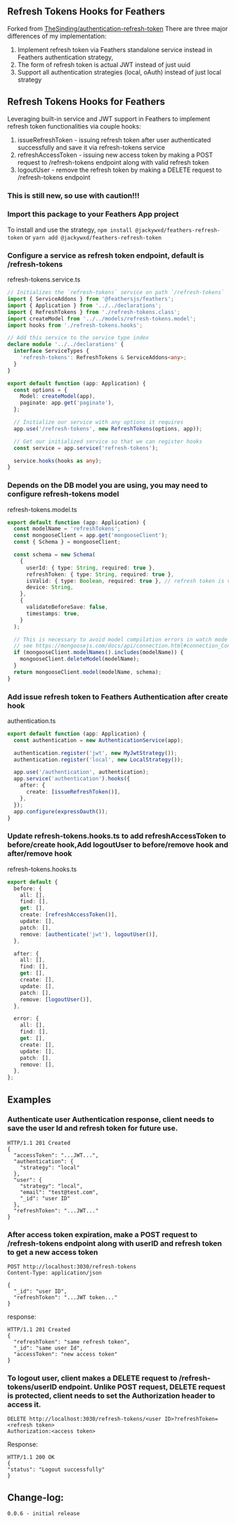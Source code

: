 ## Refresh Tokens Hooks for Feathers

Forked from [TheSinding/authentication-refresh-token](https://github.com/TheSinding/authentication-refresh-token)
There are three major differences of my implementation:

1. Implement refresh token via Feathers standalone service instead in Feathers authentication strategy,
2. The form of refresh token is actual JWT instead of just uuid
3. Support all authentication strategies (local, oAuth) instead of just local strategy

## Refresh Tokens Hooks for Feathers

Leveraging built-in service and JWT support in Feathers to implement refresh token functionalities via couple hooks:

1. issueRefreshToken - issuing refresh token after user authenticated successfully and save it via refresh-tokens service
2. refreshAccessToken - issuing new access token by making a POST request to /refresh-tokens endpoint along with valid refresh token
3. logoutUser - remove the refresh token by making a DELETE request to /refresh-tokens endpoint

### This is still new, so use with caution!!!

### Import this package to your Feathers App project

To install and use the strategy, `npm install @jackywxd/feathers-refresh-token` or `yarn add @jackywxd/feathers-refresh-token`

### Configure a service as refresh token endpoint, default is /refresh-tokens

refresh-tokens.service.ts

```typescript
// Initializes the `refresh-tokens` service on path `/refresh-tokens`
import { ServiceAddons } from '@feathersjs/feathers';
import { Application } from '../../declarations';
import { RefreshTokens } from './refresh-tokens.class';
import createModel from '../../models/refresh-tokens.model';
import hooks from './refresh-tokens.hooks';

// Add this service to the service type index
declare module '../../declarations' {
  interface ServiceTypes {
    'refresh-tokens': RefreshTokens & ServiceAddons<any>;
  }
}

export default function (app: Application) {
  const options = {
    Model: createModel(app),
    paginate: app.get('paginate'),
  };

  // Initialize our service with any options it requires
  app.use('/refresh-tokens', new RefreshTokens(options, app));

  // Get our initialized service so that we can register hooks
  const service = app.service('refresh-tokens');

  service.hooks(hooks as any);
}
```

### Depends on the DB model you are using, you may need to configure refresh-tokens model

refresh-tokens.model.ts

```typescript
export default function (app: Application) {
  const modelName = 'refreshTokens';
  const mongooseClient = app.get('mongooseClient');
  const { Schema } = mongooseClient;

  const schema = new Schema(
    {
      userId: { type: String, required: true },
      refreshToken: { type: String, required: true },
      isValid: { type: Boolean, required: true }, // refresh token is valid or not
      device: String,
    },
    {
      validateBeforeSave: false,
      timestamps: true,
    }
  );

  // This is necessary to avoid model compilation errors in watch mode
  // see https://mongoosejs.com/docs/api/connection.html#connection_Connection-deleteModel
  if (mongooseClient.modelNames().includes(modelName)) {
    mongooseClient.deleteModel(modelName);
  }
  return mongooseClient.model(modelName, schema);
}
```

### Add issue refresh token to Feathers Authentication after create hook

authentication.ts

```typescript
export default function (app: Application) {
  const authentication = new AuthenticationService(app);

  authentication.register('jwt', new MyJwtStrategy());
  authentication.register('local', new LocalStrategy());

  app.use('/authentication', authentication);
  app.service('authentication').hooks({
    after: {
      create: [issueRefreshToken()],
    },
  });
  app.configure(expressOauth());
}
```

### Update refresh-tokens.hooks.ts to add refreshAccessToken to before/create hook,Add logoutUser to before/remove hook and after/remove hook

refresh-tokens.hooks.ts

```typescript
export default {
  before: {
    all: [],
    find: [],
    get: [],
    create: [refreshAccessToken()],
    update: [],
    patch: [],
    remove: [authenticate('jwt'), logoutUser()],
  },

  after: {
    all: [],
    find: [],
    get: [],
    create: [],
    update: [],
    patch: [],
    remove: [logoutUser()],
  },

  error: {
    all: [],
    find: [],
    get: [],
    create: [],
    update: [],
    patch: [],
    remove: [],
  },
};
```

## Examples

### Authenticate user Authentication response, client needs to save the user Id and refresh token for future use.

```http
HTTP/1.1 201 Created
{
  "accessToken": "...JWT...",
  "authentication": {
    "strategy": "local"
  },
  "user": {
    "strategy": "local",
    "email": "test@test.com",
    "_id": "user ID"
  },
  "refreshToken": "...JWT..."
}
```

### After access token expiration, make a POST request to /refresh-tokens endpoint along with userID and refresh token to get a new access token

```http
POST http://localhost:3030/refresh-tokens
Content-Type: application/json

{
  "_id": "user ID",
  "refreshToken": "...JWT token..."
}
```

response:

```http
HTTP/1.1 201 Created
{
  "refreshToken": "same refresh token",
  "_id": "same user Id",
  "accessToken": "new access token"
}

```

### To logout user, client makes a DELETE request to /refresh-tokens/userID endpoint. Unlike POST request, DELETE request is protected, client needs to set the Authorization header to access it.

```http
DELETE http://localhost:3030/refresh-tokens/<user ID>?refreshToken=<refresh token>
Authorization:<access token>
```

Response:

```http
HTTP/1.1 200 OK
{
"status": "Logout successfully"
}
```

## Change-log:

```text
0.0.6 - initial release
```
